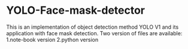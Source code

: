 # YOLO-Face-mask-detector
This is an implementation of object detection method YOLO V1 and its application with face mask detection.
Two version of files are available:
1.note-book version
2.python version 
